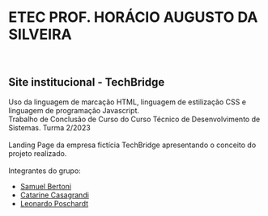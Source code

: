 <h1>ETEC PROF. HORÁCIO AUGUSTO DA SILVEIRA</h1> <br>

<h2>Site institucional - TechBridge</h2> 
<p>
    Uso da linguagem de marcação HTML, linguagem de estilização CSS e linguagem de programação Javascript.
    <br>
    Trabalho de Conclusão de Curso do Curso Técnico de Desenvolvimento de Sistemas. Turma 2/2023 
    <br>
    <br>
    Landing Page da empresa fictícia TechBridge apresentando o conceito do projeto realizado.
    <br>
    <br>
    Integrantes do grupo:
    <ul>
        <li> <a href="https://github.com/MukaDeveloper/">Samuel Bertoni</a> </li>
        <li> <a href="https://github.com/catarinecsgr/">Catarine Casagrandi</a> </li>
        <li> <a href="https://github.com/LeonardoPMF">Leonardo Poschardt</a> <br> </li>
    </ul>
</p>
